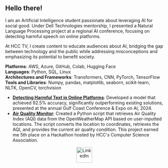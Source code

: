 ## Hello there!

I am an Artificial Intelligence student passionate about leveraging AI for social good. Under Dell Technologies mentorship, I presented a Natural Language Processing project at a regional AI conference, focusing on detecting harmful speech on online platforms.

At HCC TV, I create content to educate audiences about AI, bridging the gap between technology and the public while addressing misconceptions and emphasizing its potential to benefit society.

**Platforms**: AWS, Azure, GitHub, Colab, Hugging Face<br>
**Languages**: Python, SQL, Linux<br>
**Architectures and Frameworks**: Transformers, CNN, PyTorch, TensorFlow<br>
**Tools and Libraries**: Numpy, pandas, matplotlib, seaborn, scikit-learn, NLTK, OpenCV, torchvision  

- [**Detecting Harmful Text in Online Platforms**](https://huggingface.co/spaces/AIGulfCoast2024/Hate_Speech_Text_Classifier): Developed a model that achieved 92.5% accuracy, significantly outperforming existing solutions, presented at the annual Gulf Coast Conference & Expo on AI, 2024.<br>
- [**Air Quality Monitor**](https://github.com/TLeonidas/HCC-CSA-Hackathon): Created a Python script that retrieves Air Quality Index (AQI) data from the OpenWeatherMap API based on user-inputted locations. The script converts the location to coordinates, retrieves the AQI, and provides the current air quality condition. This project earned me 5th place on a Hackathon hosted by HCC's Computer Science Association.

<div align="center">
    <a href="https://www.linkedin.com/in/tales-leonidas/" target="_blank">
        <img src="https://cdn.jsdelivr.net/npm/simple-icons@v3/icons/linkedin.svg" alt="LinkedIn" style="width:50px;height:50px;">
    </a>
</div>
